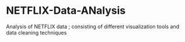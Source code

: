 # NETFLIX-Data-ANalysis
Analysis of NETFLIX data ; consisting of different visualization tools and data cleaning techniques
